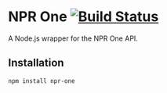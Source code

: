 # NPR One [![Build Status](https://travis-ci.org/adafruit/npr_one.svg?branch=master)](https://travis-ci.org/adafruit/npr_one)

A Node.js wrapper for the NPR One API.

## Installation

```
npm install npr-one
```
